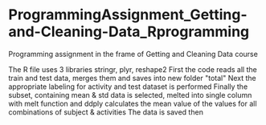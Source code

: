 ProgrammingAssignment_Getting-and-Cleaning-Data_Rprogramming
============================================================

Programming assignment in the frame of Getting and Cleaning Data course

The R file uses 3 libraries stringr, plyr, reshape2
First the code reads all the train and test data, merges them and saves into new folder "total"
Next the appropriate labeling for activity and test dataset is performed
Finally the subset, containing mean & std data is selected, melted into single column with melt function and ddply calculates the mean value of the values for all combinations of subject & activities
The data is saved then
